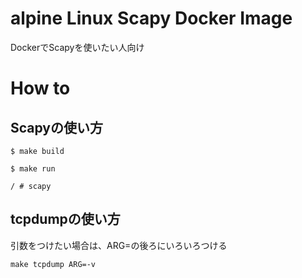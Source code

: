 # alpine Linux Scapy Docker Image

DockerでScapyを使いたい人向け


# How to

## Scapyの使い方
```
$ make build

$ make run

/ # scapy

```

## tcpdumpの使い方
引数をつけたい場合は、ARG=の後ろにいろいろつける

```
make tcpdump ARG=-v
```
